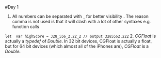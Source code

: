 #Day 1
1. All numbers can be separated with _ for better visibility . The reason comma is not used is that it will clash with a lot of other syntaxes e.g. function calls

`let  var highScore = 328_556_2.22_2 // output 3285562.222`
2.  _CGFloat_ is actually a _typedef_ of _Double_. In 32 bit devices, CGFloat is actually a float, but for 64 bit devices (which almost all of the iPhones are), _CGFloat_ is a _Double_.
